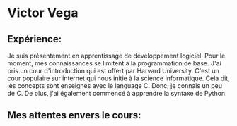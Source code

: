 # Victor Vega
## Expérience: 
Je suis présentement en apprentissage de développement logiciel. Pour le moment, mes connaissances se limitent à la programmation de base. J'ai pris un cour d'introduction qui est offert par Harvard University. C'est un cour populaire sur internet qui nous initie à la science informatique. Cela dit, les concepts sont enseignés avec le language C. Donc, je connais un peu de C. De plus, j'ai également commencé à apprendre la syntaxe de Python.
## Mes attentes envers le cours:
